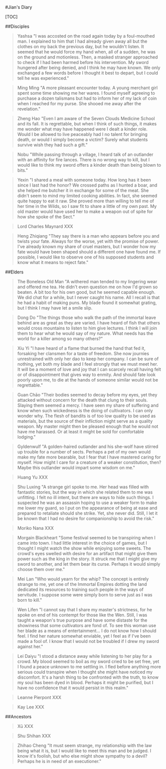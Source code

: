 #Jian's Diary

[TOC]

##Disciples
>Yashsa
"I was accosted on the road again today by a foul-mouthed man. I explained to him that I had already given away all but the clothes on my back the previous day, but he wouldn't listen. It seemed that he would force my hand when, all of a sudden, he was on the ground and motionless. Then, a masked stranger approached to check if I had been harmed before his intervention. My sword hungered after being denied, and I think he may have known. We only exchanged a few words before I thought it best to depart, but I could tell he was experienced."

>Ming Ming
"A more pleasant encounter today. A young merchant girl spent some time showing me her wares. I found myself agreeing to purchase a dozen talismans but had to inform her of my lack of coin when I reached for my purse. She shooed me away after the revelation."

>Zheng Hao
"Even I am aware of the Seven Clouds Medicine School and its fall. It is regrettable, but when I think of such things, it makes me wonder what may have happened were I dealt a kinder role. Would I be allowed to live peaceably had I no talent for bringing death, or would I simply become a victim? Surely what students survive wish they had such a gift."

>Nobu
"While passing through a village, I heard talk of an outlander with an affinity for fire lances. There is no wrong way to kill, but I would like to think my sword offers a kinder death than being blown to bits."

>Yexin
"I shared a meal with someone today. How long has it been since I last had the honor? We crossed paths as I hunted a boar, and she helped me butcher it in exchange for some of the meat. She didn't seem to mind my limited cooking abilities. In fact, she seemed quite happy to eat it raw. She proved more than willing to tell me of her time in the Wilds, so I saw fit to share a little of my own past. My old master would have used her to make a weapon out of spite for how she spoke of the Sect."

>Lord Charles Maynard
XXX

>Heng Zhiqiang
"They say there is a man who appears before you and twists your fate. Always for the worse, yet with the promise of power. I've already known my share of cruel masters, but I wonder how my fate would have been shaped should a different one have found me. If possible, I would like to observe one of his supposed students and know what it means to reject fate."

##Elders
>The Boneless Old Man
"A withered man tended to my lingering wear and offered me tea. He didn't even question me on how I'd grown so beaten. A bit too for his own good, but he seemed capable enough. We did chat for a while, but I never caught his name. All I recall is that he had a habit of making puns. My blade found it somewhat grating, but I think I may have let a smile slip.

>Dong Do
"The things those who walk the path of the immortal leave behind are as great as they are varied. I have heard of fish that others would cross mountains to listen to him give lectures. I think I will join them to hear what he would say of my nature. What needs has the world for a killer among so many others?"

>Xiu Yi
"I have heard of a flame that burned the hand that fed it, forsaking her clansmen for a taste of freedom. She now journies unrestrained with only her dao to keep her company. I can be sure of nothing, yet both my blade and I feel strongly that we must meet her. It will be a moment of love and joy that I can scarcely recall having felt or of disappointment that gives way to enmity. And should fate look poorly upon me, to die at the hands of someone similar would not be regrettable."

>Guan Chāo
"Their bodies seemed to decay before my eyes, yet they attacked without concern for the death that clung to their souls. Slaying them seemed a mercy. I have seen my share of suffering and know when such wickedness is the doing of cultivators. I can only wonder why. The flesh of bandits is of too low quality to be used as materials, but the source of their infliction might serve as a quality weapon. My master might then be pleased enough that he would not have me harassed. Or at least it might be sold for comfortable lodging."

>Gyldenwulf
"A golden-haired outlander and his she-wolf have stirred up trouble for a number of sects. Perhaps a pet of my own would make my fate more bearable, but I fear that I have mastered caring for myself. How might I care for a creature of a weaker constitution, then? Maybe this outlander would impart some wisdom on me."

>Huang Yu
XXX

>Shu Luxing
"A strange girl spoke to me. Her head was filled with fantastic stories, but the way in which she related them to me was unfitting. I felt no ill intent, but there are ways to hide such things. I suspected he was an assassin hoping to use a weaker form to make me lower my guard, so I put on the appearance of being at ease and prepared to retaliate should she strike. Yet, she never did. Still, I let it be known that I had no desire for companionship to avoid the risk."

>Moriko Nana
XXX

>Morgain Blackheart
"Some festival seemed to be transpiring when I came into town. I had little interest in the choice of games, but I thought I might watch the show while enjoying some sweets. The crowd's eyes swelled with desire for an artifact that might give them power such as the king in the story. It struck me that I might give my sword to another, and let them bear its curse. Perhaps it would simply choose them over me."

>Mei Lan
"Who would yearn for the whip? The concept is entirely strange to me, yet one of the Immortal Empires dotting the land dedicated its resources to training such people in the ways of servitude. I suppose some were simply born to serve just as I was born to kill."

>Wen Lifen
"I cannot say that I share my master's strictness, for he spoke on end of his contempt for those like the Wen. Still, I was taught a weapon's true purpose and have some distaste for the showiness that some cultivators are fond of. To see this woman use her blade as a means of entertainment... I do not know how I should feel. I find her nature somewhat enviable, yet I feel as if I've been made a fool of. I know that I would not be troubled if I drew my sword against her."

>Lei Daiyu
"I stood a distance away while listening to her play for a crowd. My blood seemed to boil as my sword cried to be set free, yet I found a peace unknown to me settling in. I fled before anything more serious could transpire when I thought she might have noticed my discomfort. It's a harsh thing to be confronted with the truth, to know my soul has been dyed in blood. Perhaps it might be purified, but I have no confidence that it would persist in this realm."

>Leanne Pierpont
XXX

>Kay Lee
XXX

##Ancestors
>Xū
XXX

>Shu Shihan
XXX

>Zhihao Cheng
"It must seem strange, my relationship with the law being what it is, but I would like to meet this man and be judged. I know it's foolish, but who else might show sympathy to a devil? Perhaps he is in need of an executioner."